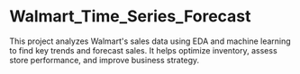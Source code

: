 # Walmart_Time_Series_Forecast
This project analyzes Walmart's sales data using EDA and machine learning to find key trends and forecast sales. It helps optimize inventory, assess store performance, and improve business strategy.
